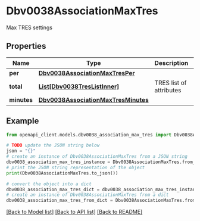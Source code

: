 # Dbv0038AssociationMaxTres

Max TRES settings

## Properties

Name | Type | Description | Notes
------------ | ------------- | ------------- | -------------
**per** | [**Dbv0038AssociationMaxTresPer**](Dbv0038AssociationMaxTresPer.md) |  | [optional] 
**total** | [**List[Dbv0038TresListInner]**](Dbv0038TresListInner.md) | TRES list of attributes | [optional] 
**minutes** | [**Dbv0038AssociationMaxTresMinutes**](Dbv0038AssociationMaxTresMinutes.md) |  | [optional] 

## Example

```python
from openapi_client.models.dbv0038_association_max_tres import Dbv0038AssociationMaxTres

# TODO update the JSON string below
json = "{}"
# create an instance of Dbv0038AssociationMaxTres from a JSON string
dbv0038_association_max_tres_instance = Dbv0038AssociationMaxTres.from_json(json)
# print the JSON string representation of the object
print(Dbv0038AssociationMaxTres.to_json())

# convert the object into a dict
dbv0038_association_max_tres_dict = dbv0038_association_max_tres_instance.to_dict()
# create an instance of Dbv0038AssociationMaxTres from a dict
dbv0038_association_max_tres_from_dict = Dbv0038AssociationMaxTres.from_dict(dbv0038_association_max_tres_dict)
```
[[Back to Model list]](../README.md#documentation-for-models) [[Back to API list]](../README.md#documentation-for-api-endpoints) [[Back to README]](../README.md)


